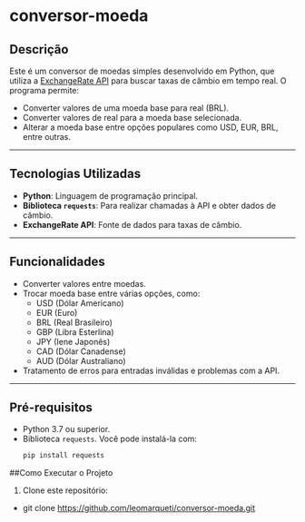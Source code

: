 # conversor-moeda

## Descrição
Este é um conversor de moedas simples desenvolvido em Python, que utiliza a [ExchangeRate API](https://www.exchangerate-api.com/) para buscar taxas de câmbio em tempo real. O programa permite:
- Converter valores de uma moeda base para real (BRL).
- Converter valores de real para a moeda base selecionada.
- Alterar a moeda base entre opções populares como USD, EUR, BRL, entre outras.

---

## Tecnologias Utilizadas
- **Python**: Linguagem de programação principal.
- **Biblioteca `requests`**: Para realizar chamadas à API e obter dados de câmbio.
- **ExchangeRate API**: Fonte de dados para taxas de câmbio.

---

## Funcionalidades
- Converter valores entre moedas.
- Trocar moeda base entre várias opções, como:
  - USD (Dólar Americano)
  - EUR (Euro)
  - BRL (Real Brasileiro)
  - GBP (Libra Esterlina)
  - JPY (Iene Japonês)
  - CAD (Dólar Canadense)
  - AUD (Dólar Australiano)
- Tratamento de erros para entradas inválidas e problemas com a API.

---

## Pré-requisitos
- Python 3.7 ou superior.
- Biblioteca `requests`. Você pode instalá-la com:
  ```bash
  pip install requests

##Como Executar o Projeto

1. Clone este repositório:
* git clone https://github.com/leomarqueti/conversor-moeda.git



